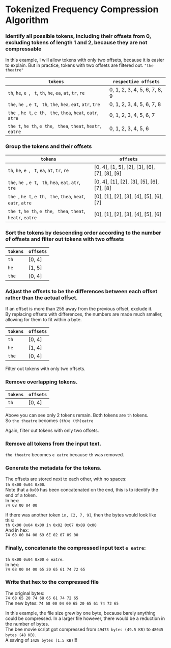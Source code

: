 # Tokenized Frequency Compression Algorithm

### Identify all possible tokens, including their offsets from 0, excluding tokens of length 1 and 2, because they are not compressable
In this example, I will allow tokens with only two offsets, because it is easier to explain. But in practice, tokens with two offsets are filtered out.
`"the theatre"`

| `tokens`       | `respective offsets`  |
|--------------- | ---------- |
| `th`, `he`, `e `, ` t`, `th`, `he`, `ea`, `at`, `tr`, `re`     | 0, 1, 2, 3, 4, 5, 6, 7, 8, 9 |
| `the`, `he `, `e t`, ` th`, `the`, `hea`, `eat`, `atr`, `tre`  | 0, 1, 2, 3, 4, 5, 6, 7, 8    |
| `the `, `he t`, `e th`, ` the`, `thea`, `heat`, `eatr`, `atre` | 0, 1, 2, 3, 4, 5, 6, 7       |
| `the t`, `he th`, `e the`, ` thea`, `theat`, `heatr`, `eatre`  | 0, 1, 2, 3, 4, 5, 6          |

### Group the tokens and their offsets
| `tokens`       | `offsets`  |
|--------------- | ---------- |
| `th`, `he`, `e `, ` t`, `ea`, `at`, `tr`, `re`                 | [0, 4], [1, 5], [2], [3], [6], [7], [8], [9] |
| `the`, `he `, `e t`, ` th`, `hea`, `eat`, `atr`, `tre`         | [0, 4], [1], [2], [3], [5], [6], [7], [8] |
| `the `, `he t`, `e th`, ` the`, `thea`, `heat`, `eatr`, `atre` | [0], [1], [2], [3], [4], [5], [6], [7] |
| `the t`, `he th`, `e the`, ` thea`, `theat`, `heatr`, `eatre`  | [0], [1], [2], [3], [4], [5], [6] |

### Sort the tokens by descending order according to the number of offsets and filter out tokens with two offsets
| `tokens`       | `offsets`  |
|--------------- | ---------- |
|`th`            | [0, 4]     | 
|`he`            | [1, 5]     |
|`the`           | [0, 4]     |

### Adjust the offsets to be the differences between each offset rather than the actual offset.
If an offset is more than 255 away from the previous offset, exclude it.  
By replacing offsets with differences, the numbers are made much smaller, allowing for them to fit within a byte.

| `tokens`       | `offsets`  |
|--------------- | ---------- |
|`th`            | [0, 4]     | 
|`he`            | [1, 4]     |
|`the`           | [0, 4]     |

Filter out tokens with only two offsets.  

### Remove overlapping tokens.
| `tokens`       | `offsets`  |
|--------------- | ---------- |
|`th`            | [0, 4]     |

Above you can see only 2 tokens remain. Both tokens are `th` tokens.  
So `the theatre` becomes `(th)e (th)eatre`

Again, filter out tokens with only two offsets.

### Remove all tokens from the input text.  
`the theatre` becomes `e eatre` because `th` was removed.  

### Generate the metadata for the tokens.
The offsets are stored next to each other, with no spaces:  
`th 0x00 0x04 0x00`.  
Note that a `0x00` has been concatenated on the end, this is to identify the end of a token.  
In hex:  
`74 68 00 04 00`

If there was another token `in, [2, 7, 9]`, then the bytes would look like this:  
`th 0x00 0x04 0x00 in 0x02 0x07 0x09 0x00`  
And in hex:  
`74 68 00 04 00 69 6E 02 07 09 00`

### Finally, concatenate the compressed input text `e eatre`:  
`th 0x00 0x04 0x00 e eatre`.  
In hex:  
`74 68 00 04 00 65 20 65 61 74 72 65`

### Write that hex to the compressed file
The original bytes:  
`74 68 65 20 74 68 65 61 74 72 65`  
The new bytes:
`74 68 00 04 00 65 20 65 61 74 72 65`

In this example, the file size grew by one byte, because barely anything could be compressed. In a larger file however, there would be a reduction in the number of bytes.  
The bee movie script got compressed from `49473 bytes (49.5 KB)` to `48045 bytes (48 KB)`.  
A saving of `1428 bytes (1.5 KB)`!!!